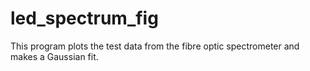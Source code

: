# led_spectrum_fig
This program plots the test data from the fibre optic spectrometer and makes a Gaussian fit.
